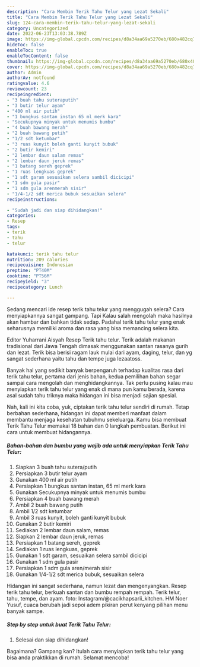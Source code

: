 ```yaml
---
description: "Cara Membin Terik Tahu Telur yang Lezat Sekali"
title: "Cara Membin Terik Tahu Telur yang Lezat Sekali"
slug: 124-cara-membin-terik-tahu-telur-yang-lezat-sekali
category: Uncategorized
date: 2022-06-23T13:03:38.789Z
image: https://img-global.cpcdn.com/recipes/d8a34aa69a5270eb/680x482cq70/terik-tahu-telur-foto-resep-utama.jpg
hideToc: false
enableToc: true
enableTocContent: false
thumbnail: https://img-global.cpcdn.com/recipes/d8a34aa69a5270eb/680x482cq70/terik-tahu-telur-foto-resep-utama.jpg
cover: https://img-global.cpcdn.com/recipes/d8a34aa69a5270eb/680x482cq70/terik-tahu-telur-foto-resep-utama.jpg
author: Admin
authorAv: notfound
ratingvalue: 4.6
reviewcount: 23
recipeingredient:
- "3 buah tahu suteraputih"
- "3 butir telur ayam"
- "400 ml air putih"
- "1 bungkus santan instan 65 ml merk kara"
- "Secukupnya minyak untuk menumis bumbu"
- "4 buah bawang merah"
- "2 buah bawang putih"
- "1/2 sdt ketumbar"
- "3 ruas kunyit boleh ganti kunyit bubuk"
- "2 butir kemiri"
- "2 lembar daun salam remas"
- "2 lembar daun jeruk remas"
- "1 batang sereh geprek"
- "1 ruas lengkuas geprek"
- "1 sdt garam sesuaikan selera sambil dicicipi"
- "1 sdm gula pasir"
- "1 sdm gula arenmerah sisir"
- "1/4-1/2 sdt merica bubuk sesuaikan selera"
recipeinstructions:

- "Sudah jadi dan siap dihidangkan!"
categories:
- Resep
tags:
- terik
- tahu
- telur

katakunci: terik tahu telur 
nutrition: 209 calories
recipecuisine: Indonesian
preptime: "PT40M"
cooktime: "PT56M"
recipeyield: "3"
recipecategory: Lunch

---
```



Sedang mencari ide resep terik tahu telur yang menggugah selera? Cara menyiapkannya sangat gampang. Tapi Kalau salah mengolah maka hasilnya akan hambar dan bahkan tidak sedap. Padahal terik tahu telur yang enak seharusnya memiliki aroma dan rasa yang bisa memancing selera kita.


Editor Yuharrani Aisyah Resep Terik tahu telur. Terik adalah makanan tradisional dari Jawa Tengah dimasak menggunakan santan rasanya gurih dan lezat. Terik bisa berisi ragam lauk mulai dari ayam, daging, telur, dan yg sangat sederhana yaitu tahu dan tempe juga lezaatoss.

Banyak hal yang sedikit banyak berpengaruh terhadap kualitas rasa dari terik tahu telur, pertama dari jenis bahan, kedua pemilihan bahan segar sampai cara mengolah dan menghidangkannya. Tak perlu pusing kalau mau menyiapkan terik tahu telur yang enak di mana pun kamu berada, karena asal sudah tahu triknya maka hidangan ini bisa menjadi sajian spesial.


Nah, kali ini kita coba, yuk, ciptakan terik tahu telur sendiri di rumah. Tetap berbahan sederhana, hidangan ini dapat memberi manfaat dalam membantu menjaga kesehatan tubuhmu sekeluarga. Kamu bisa membuat Terik Tahu Telur memakai 18 bahan dan 0 langkah pembuatan. Berikut ini cara untuk membuat hidangannya.

<!--inarticleads1-->

##### Bahan-bahan dan bumbu yang wajib ada untuk menyiapkan Terik Tahu Telur:

1. Siapkan 3 buah tahu sutera/putih
1. Persiapkan 3 butir telur ayam
1. Gunakan 400 ml air putih
1. Persiapkan 1 bungkus santan instan, 65 ml merk kara
1. Gunakan Secukupnya minyak untuk menumis bumbu
1. Persiapkan 4 buah bawang merah
1. Ambil 2 buah bawang putih
1. Ambil 1/2 sdt ketumbar
1. Ambil 3 ruas kunyit, boleh ganti kunyit bubuk
1. Gunakan 2 butir kemiri
1. Sediakan 2 lembar daun salam, remas
1. Siapkan 2 lembar daun jeruk, remas
1. Persiapkan 1 batang sereh, geprek
1. Sediakan 1 ruas lengkuas, geprek
1. Gunakan 1 sdt garam, sesuaikan selera sambil dicicipi
1. Gunakan 1 sdm gula pasir
1. Persiapkan 1 sdm gula aren/merah sisir
1. Gunakan 1/4-1/2 sdt merica bubuk, sesuaikan selera


Hidangan ini sangat sederhana, namun lezat dan mengenyangkan. Resep terik tahu telur, berkuah santan dan bumbu rempah rempah. Terik telur, tahu, tempe, dan ayam. foto: Instagram/@cacikhapsarii_kitchen. HM Noer Yusuf, cuaca berubah jadi sepoi adem pikiran perut kenyang pilihan menu banyak sampe. 

<!--inarticleads2-->

##### Step by step untuk buat Terik Tahu Telur:


1. Selesai dan siap dihidangkan!



Bagaimana? Gampang kan? Itulah cara menyiapkan terik tahu telur yang bisa anda praktikkan di rumah. Selamat mencoba!
